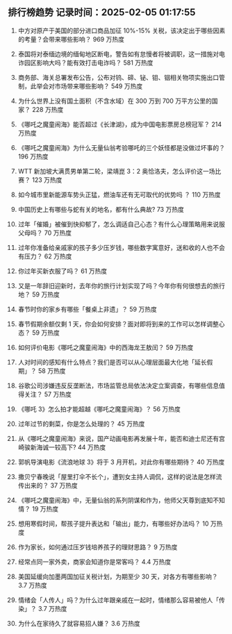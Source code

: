 
## 排行榜趋势 记录时间：2025-02-05 01:17:55
  
  1. 中方对原产于美国的部分进口商品加征 10%-15% 关税，该决定出于哪些因素的考量？会带来哪些影响？ 969 万热度
    
  2. 泰国将对泰缅边境的缅甸地区断电，警告如有怠慢者将被调职，这一措施对电诈园区影响大吗？能有效打击电诈吗？ 581 万热度
    
  3. 商务部、海关总署发布公告，公布对钨、碲、铋、钼、铟相关物项实施出口管制，此举会对市场带来哪些影响？ 549 万热度
    
  4. 为什么世界上没有国土面积（不含水域）在 300 万到 700 万平方公里的国家？ 228 万热度
    
  5. 《哪吒之魔童闹海》能否超过《长津湖》，成为中国电影票房总榜冠军？ 214 万热度
    
  6. 《哪吒之魔童闹海》为什么无量仙翁考验哪吒的三个妖怪都是没做过坏事的？ 196 万热度
    
  7. WTT 新加坡大满贯男单第二轮，梁靖崑 3：2 奥恰洛夫，怎么评价这一场比赛？ 123 万热度
    
  8. 如今城市里新能源车势头正猛，燃油车还有无可取代的优势吗 ？ 110 万热度
    
  9. 中国历史上有哪些与蛇有关的地名，都有什么典故? 73 万热度
    
  10. 过年「催婚」被催到快抑郁了，怎么调适自己心态？有什么心理策略用来说服父母吗？ 70 万热度
    
  11. 过年你准备给亲戚家的孩子多少压岁钱，哪些数字寓意好，送和收的人也不会有压力？ 62 万热度
    
  12. 你过年买新衣服了吗？ 61 万热度
    
  13. 又是一年辞旧迎新时，去年你的旅行计划实现了吗？今年你有何很想去的旅行地？ 59 万热度
    
  14. 春节时你的家乡有哪些「餐桌上非遗」？ 59 万热度
    
  15. 春节假期余额仅剩 1 天，你会如何安排？面对即将到来的工作可以怎样调整心态？ 59 万热度
    
  16. 如何评价电影《哪吒之魔童闹海》中的西海龙王敖闰？ 59 万热度
    
  17. 人对时间的感知有什么特点？我们是否可以从心理层面最大化地「延长假期」？ 58 万热度
    
  18. 谷歌公司涉嫌违反反垄断法，市场监管总局依法决定立案调查，有哪些信息值得关注？ 57 万热度
    
  19. 《哪吒 3》怎么拍才能超越《哪吒之魔童闹海》？ 56 万热度
    
  20. 过年过节的剩菜，你是怎么处理的？ 45 万热度
    
  21. 从《哪吒之魔童闹海》来说，国产动画电影再发展十年，能否和迪士尼还有宫崎骏新海诚一较高下? 44 万热度
    
  22. 郭帆导演电影《流浪地球 3》将于 3 月开机，对此你有哪些期待？ 40 万热度
    
  23. 撒贝宁春晚说「屋里打伞不长个」，遭到女主持人调侃，这样的说法是怎样流传出来的？ 37 万热度
    
  24. 《哪吒之魔童闹海》中，无量仙翁的系列阴谋和作为，他师父天尊到底知不知情？ 19 万热度
    
  25. 想用寒假时间，帮孩子提升表达和「输出」能力，有哪些好办法吗？ 10 万热度
    
  26. 作为家长，如何通过压岁钱培养孩子的理财思路？ 9 万热度
    
  27. 经常点同一家外卖，商家会知道你是常客吗？ 4.4 万热度
    
  28. 美国延缓向加墨两国加征关税计划，为期至少 30 天，对各方有哪些影响？ 3.7 万热度
    
  29. 情绪会「人传人」吗？为什么过年跟亲戚在一起时，情绪那么容易被他人「传染」？ 3.7 万热度
    
  30. 为什么在家待久了就容易招人嫌？ 3.6 万热度
    